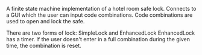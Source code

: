 A finite state machine implementation of a hotel room safe lock.
Connects to a GUI which the user can input code combinations.
Code combinations are used to open and lock the safe.

There are two forms of lock: SimpleLock and EnhancedLock
EnhancedLock has a timer.
If the user doesn't enter in a full combination during the given time, the combination is reset.
